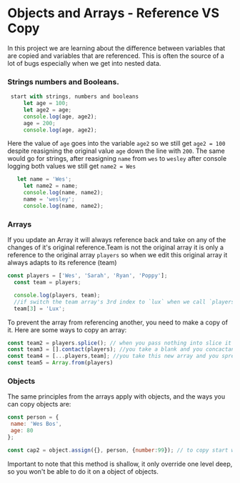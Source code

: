# Objects and Arrays - Reference VS Copy

In this project we are learning about the difference between variables that are copied and variables that are referenced. This is often the source of a lot of bugs especially when we get into nested data.

### Strings numbers and Booleans.

```javascript
 start with strings, numbers and booleans
     let age = 100;
     let age2 = age;
     console.log(age, age2);
     age = 200;
     console.log(age, age2);
```
Here the value of `age` goes into the variable `age2` so we still get `age2 = 100` despite reasigning the original value `age` down the line with `200`.
The same would go for strings, after reasigning `name` from `wes` to `wesley` after console logging both values we still get `name2 = Wes`

```javascript
   let name = 'Wes';
     let name2 = name;
     console.log(name, name2);
     name = 'wesley';
     console.log(name, name2);
```
### Arrays

If you update an Array it will always reference back and take on any of the changes of it's original reference.Team is not the original array it is only a reference to the original array `players` so when we edit this original array it always adapts to its reference (team)

```javascript
const players = ['Wes', 'Sarah', 'Ryan', 'Poppy'];
  const team = players;

  console.log(players, team);
  //if switch the team array's 3rd index to `lux` when we call `players` it will reference back to `team`and also print lux at the 3rd index.
  team[3] = 'Lux';
```
To prevent the array from referencing another, you need to make a copy of it. Here are some ways to copy an array:

```javascript
const team2 = players.splice(); // when you pass nothing into slice it makes a copy of the array
const team3 = [].contact(players); //you take a blank and you concactanet into the existing array
const team4 = [...players,team]; //you take this new array and you spread into that array with the players. What the spread does is it will take every item out of your iterable and put it into the containing, in this case the array.
const team5 = Array.from(players)
```
### Objects

The same principles from the arrays apply with objects, and the ways you can copy objects are:

```javascript
const person = {
 name: 'Wes Bos',
 age: 80
};

const cap2 = object.assign({}, person, {number:99}); // to copy start with a blank object, you pass it the object that you wish to copy, then you fold in the property that you wish to override and you stick the entire line into its variable (cap2).
```
Important to note that this method is shallow, it only override one level deep, so you won't be able to do it on a object of objects.

